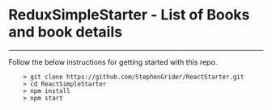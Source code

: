 ReduxSimpleStarter - List of Books and book details
====

---

Follow the below instructions for getting started with this repo.

```
	> git clone https://github.com/StephenGrider/ReactStarter.git
	> cd ReactSimpleStarter
	> npm install
	> npm start
```

